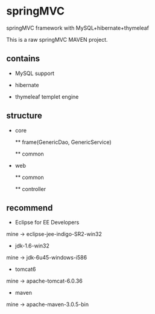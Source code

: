 # springMVC
springMVC framework with MySQL+hibernate+thymeleaf

This is a raw springMVC MAVEN project.

## contains

* MySQL support

* hibernate

* thymeleaf templet engine

## structure

* core

  ** frame(GenericDao, GenericService)

  ** common

* web

  ** common

  ** controller
  
## recommend

* Eclipse for EE Developers

mine -> eclipse-jee-indigo-SR2-win32

* jdk-1.6-win32

mine -> jdk-6u45-windows-i586

* tomcat6

mine -> apache-tomcat-6.0.36

* maven

mine -> apache-maven-3.0.5-bin
